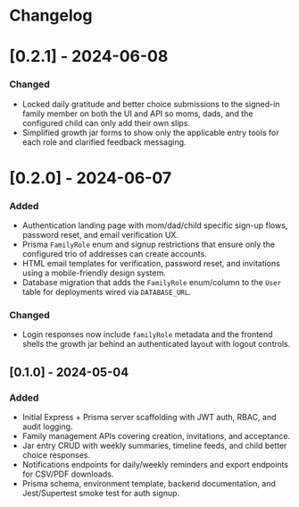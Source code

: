 # Changelog

# [0.2.1] - 2024-06-08
### Changed
- Locked daily gratitude and better choice submissions to the signed-in family member on both the UI and API so moms, dads, and the configured child can only add their own slips.
- Simplified growth jar forms to show only the applicable entry tools for each role and clarified feedback messaging.

# [0.2.0] - 2024-06-07
### Added
- Authentication landing page with mom/dad/child specific sign-up flows, password reset, and email verification UX.
- Prisma `FamilyRole` enum and signup restrictions that ensure only the configured trio of addresses can create accounts.
- HTML email templates for verification, password reset, and invitations using a mobile-friendly design system.
- Database migration that adds the `FamilyRole` enum/column to the `User` table for deployments wired via `DATABASE_URL`.

### Changed
- Login responses now include `familyRole` metadata and the frontend shells the growth jar behind an authenticated layout with logout controls.

## [0.1.0] - 2024-05-04
### Added
- Initial Express + Prisma server scaffolding with JWT auth, RBAC, and audit logging.
- Family management APIs covering creation, invitations, and acceptance.
- Jar entry CRUD with weekly summaries, timeline feeds, and child better choice responses.
- Notifications endpoints for daily/weekly reminders and export endpoints for CSV/PDF downloads.
- Prisma schema, environment template, backend documentation, and Jest/Supertest smoke test for auth signup.
